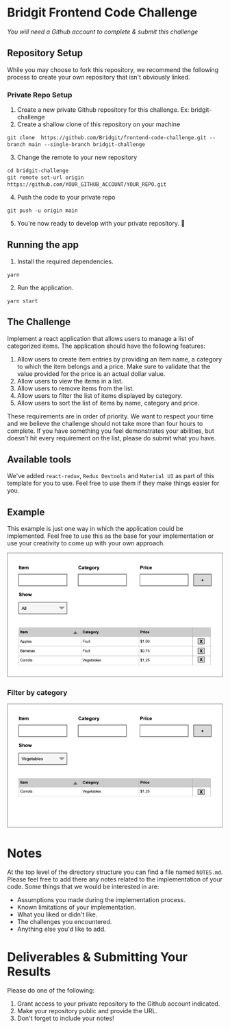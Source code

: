 # Bridgit Frontend Code Challenge

*You will need a Github account to complete & submit this challenge*

## Repository Setup
While you may choose to fork this repository, we recommend the following process to create your own repository that isn't obviously linked.

### Private Repo Setup
1. Create a new private Github repository for this challenge. Ex: bridgit-challenge
2. Create a shallow clone of this repository on your machine

```
git clone  https://github.com/Bridgit/frontend-code-challenge.git --branch main --single-branch bridgit-challenge
```

3. Change the remote to your new repository
```
cd bridgit-challenge
git remote set-url origin https://github.com/YOUR_GITHUB_ACCOUNT/YOUR_REPO.git
```
4. Push the code to your private repo

```
git push -u origin main
```

5. You're now ready to develop with your private repository. 🎉


## Running the app
1. Install the required dependencies.

```
yarn
```

2. Run the application.

```
yarn start
```

## The Challenge

Implement a react application that allows users to manage a list of categorized items. The application should have the following features:

1. Allow users to create item entries by providing an item name, a category to which the item belongs and a price. Make sure to validate that the value provided for the price is an actual dollar value.
2. Allow users to view the items in a list.
3. Allow users to remove items from the list.
3. Allow users to filter the list of items displayed by category.
4. Allow users to sort the list of items by name, category and price.

These requirements are in order of priority. We want to respect your time and we believe the challenge should not take more than four hours to complete. If you have something you feel demonstrates your abilities, but doesn't hit every requirement on the list, please do submit what you have.

## Available tools

We've added `react-redux`, `Redux Devtools` and `Material UI` as part of this template for you to use. Feel free to use them if they make things easier for you.

## Example

This example is just one way in which the application could be implemented. Feel free to use this as the base for your implementation or use your creativity to come up with your own approach.

![Example](code-challenge.png)

### Filter by category

![Example](code-challenge-filtered.png)

# Notes

At the top level of the directory structure you can find a file named `NOTES.md`. Please feel free to add there any notes related to the implementation of your code. Some things that we would be interested in are:

* Assumptions you made during the implementation process.
* Known limitations of your implementation.
* What you liked or didn't like.
* The challenges you encountered.
* Anything else you'd like to add.

# Deliverables & Submitting Your Results

Please do one of the following:
1. Grant access to your private repository to the Github account indicated.
2. Make your repository public and provide the URL.
3. Don't forget to include your notes!
